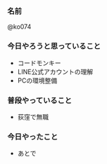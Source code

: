 ### 名前

@ko074

### 今日やろうと思っていること

- コードモンキー
- LINE公式アカウントの理解
- PCの環境整備

### 普段やっていること

- 荻窪で無職

### 今日やったこと

- あとで
